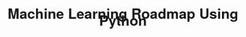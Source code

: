 <h1 align="center" style="text-align:center;line-height:10pt;font-family:'Helvetica Neue',Helvetica,Arial,sans-serif;">Machine Learning Roadmap Using Python</h1>
